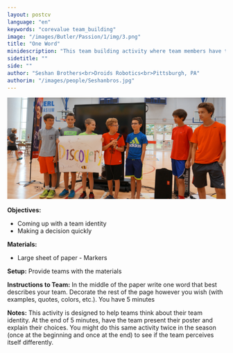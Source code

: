 ```yaml
---
layout: postcv
language: "en"
keywords: "corevalue team_building"
image: "/images/Butler/Passion/1/img/3.png"
title: "One Word"
minidescription: "This team building activity where team members have to think about what represents their team."
sidetitle: ""
side: ""
author: "Seshan Brothers<br>Droids Robotics<br>Pittsburgh, PA"
authorim: "/images/people/Seshanbros.jpg"
---
```



<img src="/images/CoreValues/OneWord.jpg" style="max-width: 100%">

<b>Objectives:</b>
- Coming up with a team identity
- Making a decision quickly

<b>Materials:</b>
- Large sheet of paper - Markers

<b>Setup:</b>
Provide teams with the materials

<b>Instructions to Team:</b>
In the middle of the paper write one word that best describes your team. Decorate the rest of the page however you wish (with examples, quotes, colors, etc.). You have 5 minutes

<b>Notes:</b>
This activity is designed to help teams think about their team identity. At the end of 5 minutes, have the team present their poster and explain their choices. You might do this same activity twice in the season (once at the beginning and once at the end) to see if the team perceives itself differently.




